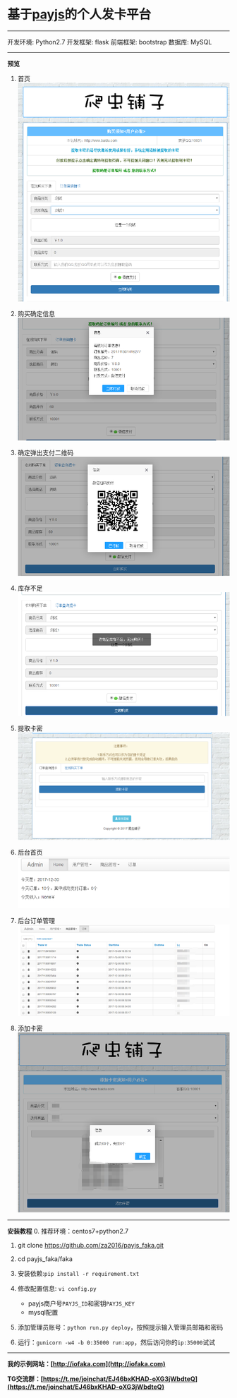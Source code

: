 # 基于[payjs](http://payjs.cn)的个人发卡平台
----

开发环境: Python2.7
开发框架: flask
前端框架: bootstrap
数据库: MySQL

----
**预览**
1. 首页
![index.png](index.png)

2. 购买确定信息
![buy_ok.png](buy_ok.png)

3. 确定弹出支付二维码
![buy_pay.png](buy_pay.png)

4. 库存不足
![buy_no.png](buy_no.png)

5. 提取卡密
![getkm.png](getkm.png)

6. 后台首页
![admin.png](admin.png)

7. 后台订单管理
![admin4.png](admin4.png)

8. 添加卡密
![add_code.png](add_code.png)

----
**安装教程**
0. 推荐环境：centos7+python2.7

1. git clone https://github.com/za2016/payjs_faka.git

2. cd payjs_faka/faka

3. 安装依赖:`pip install -r requirement.txt`

4. 修改配置信息: `vi config.py`
    - payjs商户号`PAYJS_ID`和密钥`PAYJS_KEY`
    - mysql配置

5. 添加管理员账号：`python run.py deploy`，按照提示输入管理员邮箱和密码

6. 运行：`gunicorn -w4 -b 0:35000 run:app`，然后访问你的`ip:35000`试试

---
**我的示例网站：[http://iofaka.com](http://iofaka.com)**

**TG交流群：[https://t.me/joinchat/EJ46bxKHAD-oXG3jWbdteQ](https://t.me/joinchat/EJ46bxKHAD-oXG3jWbdteQ)**






